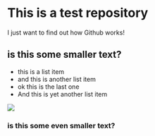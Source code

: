 # This is a test repository

I just want to find out how Github works!

## is this some smaller text?

* this is a list item
* and this is another list item
* ok this is the last one
* And this is yet another list item

![](sentosa.jpg)

### is this some even smaller text?
